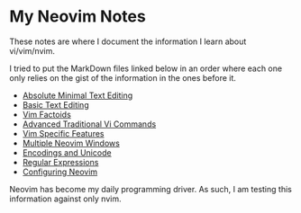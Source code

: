 # My Neovim Notes

These notes are where I document the information
I learn about vi/vim/nvim.

I tried to put the MarkDown files linked below in
an order where each one only relies on the
gist of the information in the ones before it.

* [Absolute Minimal Text Editing](AbsoluteMinimalTextEditing.md)
* [Basic Text Editing](BasicTextEditing.md)
* [Vim Factoids](VimFactoids.md)
* [Advanced Traditional Vi Commands](AdvTradViCommands.md)
* [Vim Specific Features](VimSpecificFeatures.md)
* [Multiple Neovim Windows](MultipleWindows.md)
* [Encodings and Unicode](EncodingsUnicode.md)
* [Regular Expressions](RegularExpressions.md)
* [Configuring Neovim](Configurations.md)

Neovim has become my daily programming driver.  As such,
I am testing this information against only nvim.
